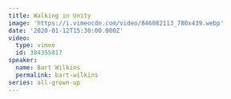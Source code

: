 ```yaml
---
title: Walking in Unity
image: 'https://i.vimeocdn.com/video/846082113_780x439.webp'
date: '2020-01-12T15:30:00.000Z'
video:
  type: vimeo
  id: 384355817
speaker:
  name: Bart Wilkins
  permalink: bart-wilkins
series: all-grown-up
---
```


